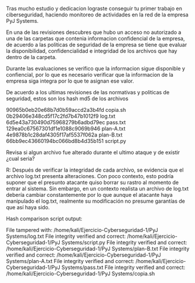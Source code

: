 Tras mucho estudio y dedicacion lograste conseguir tu primer trabajo en ciberseguridad, haciendo monitoreo de actividades en la red de la empresa PyJ Systems. 

En una de las revisiones descubres que hubo un acceso no autorizado a una de las carpetas que contenia informacion confidencial de la empresa, de acuerdo a las politicas de seguridad de la empresa se tiene que evaluar la disponibilidad, confidencialidad e integridad de los archivos que hay dentro de la carpeta. 

Durante las evaluaciones se verifico que la informacion sigue disponible y confiencial, por lo que es necesario verificar que la informacion de la empresa siga integra por lo que te asignan ese valor. 

De acuerdo a los ultimas revisiones de las normativas y politicas de seguridad, estos son los hash md5 de los archivos 

90965b0eb20e68b7d0b59accd2a3b4fd  copia.sh
0b29406e348cd5f17c2fd7b47b1012f9  log.txt
6d5e43a730490d75968279b6adbd79ec  pass.txt
129ea0c67567301df1e1088c9069b946  plan-A.txt
4e9878b1c28daf4305f17af5537f062a  plan-B.txt
66bb9ec43660194bc066bd8b4d35b151  script.py

Revisa si algun archivo fue alterado durante el ultimo ataque y de existir ¿cual seria?

R: Después de verificar la integridad de cada archivo, se evidencia que el archivo log.txt presenta alteraciones. Con poco contexto, esto podría suponer que el presunto atacante quiso borrar su rastro al momento de entrar al sistema. Sin embargo, en un contexto realista un archivo de log.txt debería cambiar constantemente por lo que aunque el atacante haya manipulado el log.txt, realmente su modificación no presume garantías de que así haya sido.

Hash comparison script output:

File tampered with: /home/kali/Ejercicio-Cyberseguridad-1/PyJ Systems/log.txt
File integrity verified and correct: /home/kali/Ejercicio-Cyberseguridad-1/PyJ Systems/script.py
File integrity verified and correct: /home/kali/Ejercicio-Cyberseguridad-1/PyJ Systems/plan-B.txt
File integrity verified and correct: /home/kali/Ejercicio-Cyberseguridad-1/PyJ Systems/plan-A.txt
File integrity verified and correct: /home/kali/Ejercicio-Cyberseguridad-1/PyJ Systems/pass.txt
File integrity verified and correct: /home/kali/Ejercicio-Cyberseguridad-1/PyJ Systems/copia.sh

